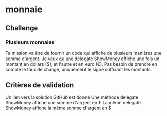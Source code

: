# monnaie

## Challenge
### Plusieurs monnaies
Ta mission va être de fournir un code qui affiche de plusieurs manières une somme d'argent. Je veux qu'une delegate ShowMoney affiche une fois un montant en dollars ($), et l'autre et en euro (€). Pas besoin de prendre en compte le taux de change, uniquement le signe suffixant les montants.

## Critères de validation
Un lien vers la solution GitHub est donné
Une méthode delegate ShowMoney affiche une somme d'argent en €
La même delegate ShowMoney affiche la même somme d'argent en $
